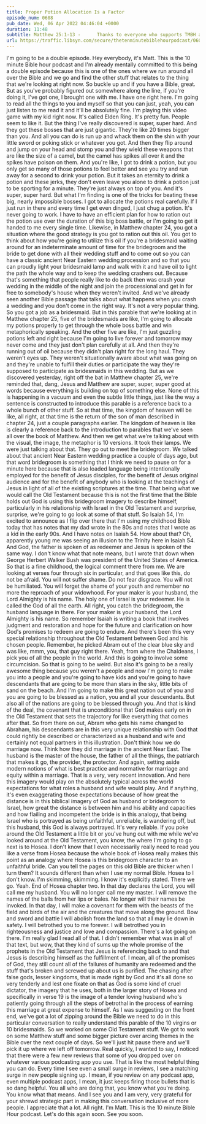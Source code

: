 ```yaml
---
title: Proper Potion Allocation Is a Factor
episode_num: 0608
pub_date: Wed, 06 Apr 2022 04:46:04 +0000
duration: 11:48
subtitle: Matthew 25:1-13 -      Thanks to everyone who supports TMBH at  You're the reason we can all do this together!  Music written and performed by .
url: https://traffic.libsyn.com/secure/thetenminutebiblehourpodcast/0608_-_Proper_Potion_Allocation_Is_a_Factor.mp3
---
```


 I'm going to be a double episode. Hey everybody, it's Matt. This is the 10 minute Bible hour podcast and I'm already mentally committed to this being a double episode because this is one of the ones where we run around all over the Bible and we go and find the other stuff that relates to the thing that we're looking at right now. So buckle up and if you have a Bible, great. But as you've probably figured out somewhere along the line, if you're doing it, I've got one, I brought one with me. I have one right here. I'm going to read all the things to you and myself so that you can just, yeah, you can just listen to me read it and it'll be absolutely fine. I'm playing this video game with my kid right now. It's called Elden Ring. It's pretty fun. People seem to like it. But the thing I've really discovered is super, super hard. And they got these bosses that are just gigantic. They're like 20 times bigger than you. And all you can do is run up and whack them on the shin with your little sword or poking stick or whatever you got. And then they flip around and jump on your head and stomp you and they wield these weapons that are like the size of a camel, but the camel has spikes all over it and the spikes have poison on them. And you're like, I got to drink a potion, but you only get so many of those potions to feel better and see you try and run away for a second to drink your potion. But it takes an eternity to drink a potion and these jerks, they don't even leave you alone to drink a potion just to be sporting for a minute. They're just always on top of you. And it's super, super hard. But what I'm finding is one of the tricks for beating these big, nearly impossible bosses. I got to allocate the potions real carefully. If I just run in there and every time I get even dinged, I just chug a potion. It's never going to work. I have to have an efficient plan for how to ration out the potion use over the duration of this big boss battle, or I'm going to get it handed to me every single time. Likewise, in Matthew chapter 24, you got a situation where the good strategy is you got to ration out this oil. You got to think about how you're going to utilize this oil if you're a bridesmaid waiting around for an indeterminate amount of time for the bridegroom and the bride to get done with all their wedding stuff and to come out so you can have a classic ancient Near Eastern wedding procession and so that you can proudly light your bridesmaid lamp and walk with it and have oil to light the path the whole way and to keep the wedding crashers out. Because that's something that people really like to do back then was crash your wedding in the middle of the night and join the processional and get in for free to somebody's house when they weren't invited. And we've already seen another Bible passage that talks about what happens when you crash a wedding and you don't come in the right way. It's not a very popular thing. So you got a job as a bridesmaid. But in this parable that we're looking at in Matthew chapter 25, five of the bridesmaids are like, I'm going to allocate my potions properly to get through the whole boss battle and win metaphorically speaking. And the other five are like, I'm just guzzling potions left and right because I'm going to live forever and tomorrow may never come and they just don't plan carefully at all. And then they're running out of oil because they didn't plan right for the long haul. They weren't eyes up. They weren't situationally aware about what was going on and they're unable to fulfill their duties or participate the way they're supposed to participate as bridesmaids in this wedding. But as we discovered yesterday, right off the bat in Matthew chapter 25, we're reminded that, dang, Jesus and Matthew are super, super, super good at words because everything is building on top of something else. None of this is happening in a vacuum and even the subtle little things, just like the way a sentence is constructed to introduce this parable is a reference back to a whole bunch of other stuff. So at that time, the kingdom of heaven will be like, all right, at that time is the return of the son of man described in chapter 24, just a couple paragraphs earlier. The kingdom of heaven is like is clearly a reference back to the introduction to parables that we've seen all over the book of Matthew. And then we get what we're talking about with the visual, the image, the metaphor is 10 versions. It took their lamps. We were just talking about that. They go out to meet the bridegroom. We talked about that ancient Near Eastern wedding practice a couple of days ago, but that word bridegroom is something that I think we need to pause on for a minute here because that is also loaded language being intentionally employed for the benefit of Jesus disciples, for the benefit of Jesus original audience and for the benefit of anybody who is looking at the teachings of Jesus in light of all of the existing scriptures at the time. That being what we would call the Old Testament because this is not the first time that the Bible holds out God is using this bridegroom imagery to describe himself, particularly in his relationship with Israel in the Old Testament and surprise, surprise, we're going to go look at some of that stuff. So Isaiah 54, I'm excited to announce as I flip over there that I'm using my childhood Bible today that has notes that my dad wrote in the 80s and notes that I wrote as a kid in the early 90s. And I have notes on Isaiah 54. How about that? Oh, apparently young me was seeing an illusion to the Trinity here in Isaiah 54. And God, the father is spoken of as redeemer and Jesus is spoken of the same way. I don't know what that note means, but I wrote that down when George Herbert Walker Bush was president of the United States of America. So that is a fine childhood, the logical comment there from me. We are looking at verses four through six in particular, and that goes like this, do not be afraid. You will not suffer shame. Do not fear disgrace. You will not be humiliated. You will forget the shame of your youth and remember no more the reproach of your widowhood. For your maker is your husband, the Lord Almighty is his name. The holy one of Israel is your redeemer. He is called the God of all the earth. All right, you catch the bridegroom, the husband language in there. For your maker is your husband, the Lord Almighty is his name. So remember Isaiah is writing a book that involves judgment and restoration and hope for the future and clarification on how God's promises to redeem are going to endure. And there's been this very special relationship throughout the Old Testament between God and his chosen people. Remember, he picked Abram out of the clear blue sky and was like, mmm, you, that guy right there. Yeah, from where the Chaldeans, I pick you of all the people in the world. And this is going to involve some circumcision. So that is going to be weird. But also it's going to be a really awesome thing because you weren't a people and now I'm going to make you into a people and you're going to have kids and you're going to have descendants that are going to be more than stars in the sky, little bits of sand on the beach. And I'm going to make this great nation out of you and you are going to be blessed as a nation, you and all your descendants. But also all of the nations are going to be blessed through you. And that is kind of the deal, the covenant that is unconditional that God makes early on in the Old Testament that sets the trajectory for like everything that comes after that. So from there on out, Abram who gets his name changed to Abraham, his descendants are in this very unique relationship with God that could rightly be described or characterized as a husband and wife and certainly not equal partners in this illustration. Don't think how we do marriage now. Think how they did marriage in the ancient Near East. The husband is the master of the house, the father of all the things, the patriarch that makes it go, the provider, the protector. And again, setting aside modern notions of what is best practice and normative for marriage and equity within a marriage. That is a very, very recent innovation. And here this imagery would play on the absolutely typical across the world expectations for what roles a husband and wife would play. And if anything, it's even exaggerating those expectations because of how great the distance is in this biblical imagery of God as husband or bridegroom to Israel, how great the distance is between him and his ability and capacities and how flailing and incompetent the bride is in this analogy, that being Israel who is portrayed as being unfaithful, unreliable, is wandering off, but this husband, this God is always portrayed. It's very reliable. If you poke around the Old Testament a little bit or you've hung out with me while we've looked around at the Old Testament, you know, the where I'm going to go next is to Hosea. I don't know that I even necessarily really need to read you like a verse from Hosea because the whole book of Hosea really makes this point as an analogy where Hosea is this bridegroom character to an unfaithful bride. Can you tell the pages on this old Bible are thicker when I turn them? It sounds different than when I use my normal Bible. Hosea to I don't know. I'm skimming, skimming. I know it's explicitly stated. There we go. Yeah. End of Hosea chapter two. In that day declares the Lord, you will call me my husband. You will no longer call me my master. I will remove the names of the balls from her lips or bales. No longer will their names be invoked. In that day, I will make a covenant for them with the beasts of the field and birds of the air and the creatures that move along the ground. Bow and sword and battle I will abolish from the land so that all may lie down in safety. I will betrothed you to me forever. I will betrothed you in righteousness and justice and love and compassion. There's a lot going on there. I'm really glad I read all of that. I didn't remember what was in all of that text, but wow, that they kind of sums up the whole promise of the prophets in the Old Testament that Jesus is referencing back to and that Jesus is describing himself as the fulfillment of. I mean, all of the promises of God, they still count all of the failures of humanity are redeemed and the stuff that's broken and screwed up about us is purified. The chasing after false gods, lesser kingdoms, that is made right by God and it's all done so very tenderly and lest one fixate on that as God is some kind of cruel dictator, the imagery that he uses, both in the larger story of Hosea and specifically in verse 19 is the image of a tender loving husband who's patiently going through all the steps of betrothal in the process of earning this marriage at great expense to himself. As I was suggesting on the front end, we've got a lot of zipping around the Bible we need to do in this particular conversation to really understand this parable of the 10 virgins or 10 bridesmaids. So we worked on some Old Testament stuff. We got to work on some Matthew stuff and some bigger picture over arcing themes in the Bible over the next couple of days. So we'll just hit pause there and we'll pick it up where we left off tomorrow. Real quickly, I wanted to say, I noticed that there were a few new reviews that some of you dropped over on whatever various podcasting app you use. That is like the most helpful thing you can do. Every time I see even a small surge in reviews, I see a matching surge in new people signing up. I mean, if you review on any podcast app, even multiple podcast apps, I mean, it just keeps firing those bullets that is so dang helpful. You all who are doing that, you know what you're doing. You know what that means. And I see you and I am very, very grateful for your shrewd strategic part in making this conversation inclusive of more people. I appreciate that a lot. All right. I'm Matt. This is the 10 minute Bible Hour podcast. Let's do this again soon. See you soon.